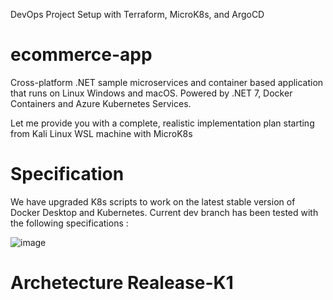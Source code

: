 DevOps Project Setup with Terraform, MicroK8s, and ArgoCD
# ecommerce-app
Cross-platform .NET sample microservices and container based application that runs on Linux Windows and macOS. Powered by .NET 7, Docker Containers and Azure Kubernetes Services.

Let me provide you with a complete, realistic implementation plan starting from Kali Linux WSL machine with MicroK8s

# Specification 

We have upgraded K8s scripts to work on the latest stable version of Docker Desktop and Kubernetes. Current dev branch has been tested with the following specifications :

![image](https://github.com/user-attachments/assets/9cc917de-c7aa-4c6d-8198-3f34c6867fb8)

# Archetecture Realease-K1

